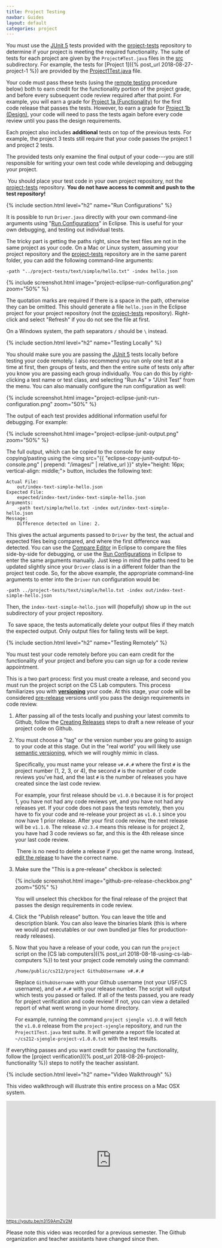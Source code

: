 ```yaml
---
title: Project Testing
navbar: Guides
layout: default
categories: project
---
```


You must use the [JUnit 5](https://junit.org/junit5/) tests provided with the [project-tests](https://github.com/usf-cs212-fall2018/project-tests) repository to determine if your project is meeting the required functionality. The suite of tests for each project are given by the `Project#Test.java` files in the [src](https://github.com/usf-cs212-fall2018/project-tests/tree/master/src) subdirectory. For example, the tests for [Project 1]({% post_url 2018-08-27-project-1 %}) are provided by the [Project1Test.java](https://github.com/usf-cs212-fall2018/project-tests/blob/master/src/Project1Test.java) file.

Your code must pass these tests (using the [remote testing](#testing-remotely) procedure below) both to earn credit for the functionality portion of the project grade, and before every subsequent code review required after that point. For example, you will earn a grade for [Project 1a (Functionality)](https://usfca.instructure.com/courses/1579367/assignments/6779382) for the first code release that passes the tests. However, to earn a grade for [Project 1b (Design)](https://usfca.instructure.com/courses/1579367/assignments/6779384), your code will need to pass the tests again before every code review until you pass the design requirements.

Each project also includes **additional** tests on top of the previous tests. For example, the project 3 tests still require that your code passes the project 1 and project 2 tests.

The provided tests only examine the final output of your code---you are still responsible for writing your own test code while developing and debugging your project.

<article class="message is-warning">
  <div class="message-body">
    <i class="fas fa-exclamation-triangle"></i>&nbsp;You should place your test code in your own project repository, not the <a href="https://github.com/usf-cs212-fall2018/project-tests">project-tests</a> repository. <strong>You do not have access to commit and push to the test repository!</strong>
  </div>
</article>

{% include section.html level="h2" name="Run Configurations" %}

It is possible to run `Driver.java` directly with your own command-line arguments using "[Run Configurations](http://help.eclipse.org/photon/topic/org.eclipse.jdt.doc.user/tasks/tasks-java-local-configuration.htm)" in Eclipse. This is useful for your own debugging, and testing out individual tests.

The tricky part is getting the paths right, since the test files are not in the same project as your code. On a Mac or Linux system, assuming your project repository and the [project-tests](https://github.com/usf-cs212-fall2018/project-tests) repository are in the same parent folder, you can add the following command-line arguments:

```
-path "../project-tests/text/simple/hello.txt" -index hello.json
```

{% include screenshot.html image="project-eclipse-run-configuration.png" zoom="50%" %}

The quotation marks are required if there is a space in the path, otherwise they can be omitted. This should generate a file `hello.json` in the Eclipse project for your project repository (not the [project-tests](https://github.com/usf-cs212-fall2018/project-tests) repository). Right-click and select "Refresh" if you do not see the file at first.

On a Windows system, the path separators `/` should be `\` instead.

{% include section.html level="h2" name="Testing Locally" %}

You should make sure you are passing the [JUnit 5](https://junit.org/junit5/) tests locally before testing your code remotely. I also recommend you run only one test at a time at first, then groups of tests, and then the entire suite of tests only after you know you are passing each group individually. You can do this by right-clicking a test name or test class, and selecting "Run As" &raquo; "JUnit Test" from the menu. You can also manually configure the run configuration as well:

{% include screenshot.html image="project-eclipse-junit-run-configuration.png" zoom="50%" %}

The output of each test provides additional information useful for debugging. For example:

{% include screenshot.html image="project-eclipse-junit-output.png" zoom="50%" %}

The full output, which can be copied to the console for easy copying/pasting using the <img src="{{ "eclipse-copy-junit-output-to-console.png" | prepend: "/images/" | relative_url }}" style="height: 16px; vertical-align: middle;"> button, includes the following text:

```
Actual File:
    out/index-text-simple-hello.json
Expected File:
    expected/index-text/index-text-simple-hello.json
Arguments:
    -path text/simple/hello.txt -index out/index-text-simple-hello.json
Message:
    Difference detected on line: 2.
```

This gives the actual arguments passed to `Driver` by the test, the actual and expected files being compared, and where the first difference was detected. You can use the [Compare Editor](http://help.eclipse.org/photon/topic/org.eclipse.platform.doc.user/reference/ref-25.htm?cp=0_4_4_1_2) in Eclipse to compare the files side-by-side for debugging, or use the [Run Configurations](#-run-configurations) in Eclipse to enter the same arguments manually. Just keep in mind the paths need to be updated slightly since your `Driver` class is in a different folder than the project test code. So, for the above example, the appropriate command-line arguments to enter into the `Driver` run configuration would be:

```
-path ../project-tests/text/simple/hello.txt -index out/index-text-simple-hello.json
```

Then, the `index-text-simple-hello.json` will (hopefully) show up in the `out` subdirectory of your project repository.

<article class="message is-warning">
  <div class="message-body">
    <i class="fas fa-exclamation-triangle"></i>&nbsp;To save space, the tests automatically delete your output files if they match the expected output. Only output files for failing tests will be kept.
  </div>
</article>

{% include section.html level="h2" name="Testing Remotely" %}

You must test your code remotely before you can earn credit for the functionality of your project and before you can sign up for a code review appointment.

This is a two part process: first you must create a release, and second you must run the project script on the CS Lab computers. This process familiarizes you with [**versioning**](https://en.wikipedia.org/wiki/Software_versioning) your code. At this stage, your code will be considered [pre-release](https://en.wikipedia.org/wiki/Software_versioning#Pre-release_versions) versions until you pass the design requirements in code review.

1. After passing all of the tests locally and pushing your latest commits to Github, follow the [Creating Releases](https://help.github.com/articles/creating-releases/) steps to draft a new release of your project code on Github.

2. You must choose a "tag" or the version number you are going to assign to your code at this stage. Out in the "real world" you will likely use [semantic versioning](https://semver.org/), which we will roughly mimic in class.

    Specifically, you must name your release `v#.#.#` where the first `#` is the project number (1, 2, 3, or 4), the second `#` is the number of code reviews you've had, and the last `#` is the number of releases you have created since the last code review.

    For example, your first release should be `v1.0.0` because it is for project 1, you have not had any code reviews yet, and you have not had any releases yet. If your code does not pass the tests remotely, then you have to fix your code and re-release your project as `v1.0.1` since you now have 1 prior release. After your first code review, the next release will be `v1.1.0`. The release `v2.3.4` means this release is for project 2, you have had 3 code reviews so far, and this is the 4th release since your last code review.

    <p><article class="message is-info">
      <div class="message-body">
        <i class="fas fa-info-circle"></i>&nbsp;There is no need to delete a release if you get the name wrong. Instead, <a href="https://help.github.com/articles/editing-and-deleting-releases/">edit the release</a> to have the correct name.
      </div>
    </article></p>

3. Make sure the "This is a pre-release" checkbox is selected:

    {% include screenshot.html image="github-pre-release-checkbox.png" zoom="50%" %}

    You will unselect this checkbox for the final release of the project that passes the design requirements in code review.

4. Click the "Publish release" button. You can leave the title and description blank. You can also leave the binaries blank (this is where we would put executables or our own bundled jar files for production-ready releases).

5. Now that you have a release of your code, you can run the `project` script on the [CS lab computers]({% post_url 2018-08-18-using-cs-lab-computers %}) to test your project code remotely using the command:

    ```
    /home/public/cs212/project GithubUsername v#.#.#
    ```

    Replace `GithubUsername` with your Github username (not your USF/CS username), and `v#.#.#` with your release number. The script will output which tests you passed or failed. If all of the tests passed, you are ready for project verification and code review! If not, you can view a detailed report of what went wrong in your home directory.

    For example, running the command `project sjengle v1.0.0` will fetch the `v1.0.0` release from the `project-sjengle` repository, and run the `Project1Test.java` test suite. It will generate a report file located at `~/cs212-sjengle-project-v1.0.0.txt` with the test results.


If everything passes and you want credit for passing the functionality, follow the [project verification]({% post_url 2018-08-26-project-functionality %}) steps to notify the teacher assistant.

{% include section.html level="h2" name="Video Walkthrough" %}

<p>This video walkthrough will illustrate this entire process on a Mac OSX system.</p>

<div>
  <iframe width="560" height="315" src="https://www.youtube.com/embed/n3159AmZV2M?rel=0" frameborder="0" allow="autoplay; encrypted-media" allowfullscreen></iframe>
  <br/>
  <small><a href="https://youtu.be/n3159AmZV2M"><i class="fab fa-youtube"></i> https://youtu.be/n3159AmZV2M</a></small>
</div>

<p>Please note this video was recorded for a previous semester. The Github organization and teacher assistants have changed since then.</p>
